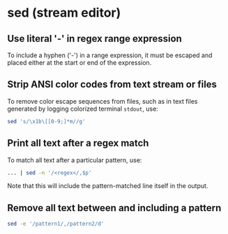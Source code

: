 # sed (stream editor)

## Use literal '-' in regex range expression

To include a hyphen ('-') in a range expression, it must be escaped and placed
either at the start or end of the expression.

## Strip ANSI color codes from text stream or files

To remove color escape sequences from files, such as in text files generated by
logging colorized terminal `stdout`, use:

```sh
sed 's/\x1b\[[0-9;]*m//g'
```

## Print all text after a regex match

To match all text after a particular pattern, use:

```sh
... | sed -n '/<regex</,$p'
```

Note that this will include the pattern-matched line itself in the output.

## Remove all text between and including a pattern

```sh
sed -e '/pattern1/,/pattern2/d'
```
